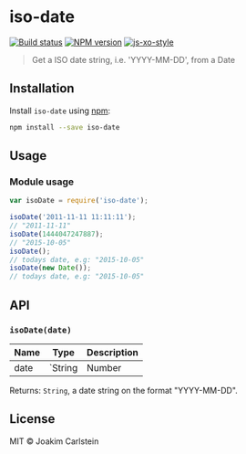# iso-date

[![Build status][travis-image]][travis-url] [![NPM version][npm-image]][npm-url] [![js-xo-style][codestyle-image]][codestyle-url]

> Get a ISO date string, i.e. 'YYYY-MM-DD', from a Date

## Installation

Install `iso-date` using [npm](https://www.npmjs.com/):

```bash
npm install --save iso-date
```

## Usage

### Module usage

```javascript
var isoDate = require('iso-date');

isoDate('2011-11-11 11:11:11');
// "2011-11-11"
isoDate(1444047247887);
// "2015-10-05"
isoDate();
// todays date, e.g: "2015-10-05"
isoDate(new Date());
// todays date, e.g: "2015-10-05"
```

## API

### `isoDate(date)`

| Name | Type | Description |
|------|------|-------------|
| date | `String|Number|Date|undefined` | The date to get an ISO date from |

Returns: `String`, a date string on the format "YYYY-MM-DD".

## License

MIT © Joakim Carlstein

[npm-url]: https://npmjs.org/package/iso-date
[npm-image]: https://badge.fury.io/js/iso-date.svg
[travis-url]: https://travis-ci.org/joakimbeng/iso-date
[travis-image]: https://travis-ci.org/joakimbeng/iso-date.svg?branch=master
[codestyle-url]: https://github.com/sindresorhus/xo
[codestyle-image]: https://img.shields.io/badge/code%20style-xo-brightgreen.svg?style=flat
